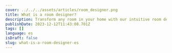 ```yaml
---
cover: ../../../assets/articles/room_designer.png
title: What is a room designer?
description: Transform any room in your home with our intuitive room designer tool in 2D or in 3D.
publishDate: 2023-12-12T11:43:08.701Z
tags: []
language: es
isDraft: false
slug: what-is-a-room-designer-es
---
```

